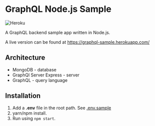 # GraphQL Node.js Sample
![Heroku](http://heroku-badge.herokuapp.com/?app=graphql-sample&style=flat&svg=1)  

A GraphQL backend sample app written in Node.js. 

A live version can be found at https://graphql-sample.herokuapp.com/

## Architecture
- MongoDB - database
- GraphQl Server Express - server
- GraphQL - query language

## Installation
1. Add a **.env** file in the root path. See [.env.sample](/.env.sample)  
2. yarn/npm install.
3. Run using `npm start`.

